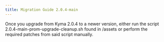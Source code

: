 ```yaml
---
title: Migration Guide 2.0.4-main
---
```


Once you upgrade from Kyma 2.0.4 to a newer version, either run the script 2.0.4-main-prom-upgrade-cleanup.sh found in /assets or perform the required patches from said script manually.
